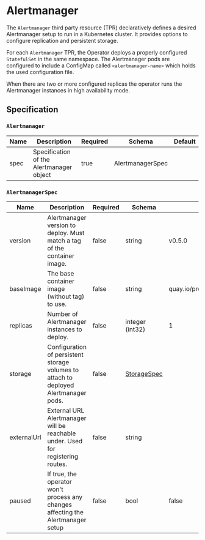 # Alertmanager

The `Alertmanager` third party resource (TPR) declaratively defines a desired Alertmanager setup to run in a Kubernetes cluster. It provides options to configure replication and persistent storage.

For each `Alertmanager` TPR, the Operator deploys a properly configured `StatefulSet` in the same namespace. The Alertmanager pods are configured to include a ConfigMap called `<alertmanager-name>` which holds the used configuration file.

When there are two or more configured replicas the operator runs the Alertmanager instances in high availability mode.

## Specification

### `Alertmanager`

| Name | Description | Required | Schema | Default |
| ---- | ----------- | -------- | ------ | ------- |
| spec | Specification of the Alertmanager object | true | AlertmanagerSpec | |

### `AlertmanagerSpec`

| Name | Description | Required | Schema | Default |
| ---- | ----------- | -------- | ------ | ------- |
| version | Alertmanager version to deploy. Must match a tag of the container image. | false | string | v0.5.0 |
| baseImage | The base container image (without tag) to use. | false | string | quay.io/prometheus/alertmanager |
| replicas | Number of Alertmanager instances to deploy. | false | integer (int32) | 1 |
| storage | Configuration of persistent storage volumes to attach to deployed Alertmanager pods. | false | [StorageSpec](prometheus.md#storagespec) |  |
| externalUrl | External URL Alertmanager will be reachable under. Used for registering routes. | false | string |  |
| paused | If true, the operator won't process any changes affecting the Alertmanager setup | false | bool | false |

